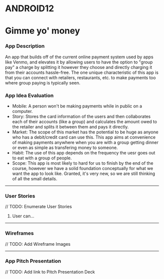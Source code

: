 # ANDROID12

#	Gimme yo' money
### App Description
An app that builds off of the current online payment system used by apps like Venmo, and elevates it by allowing users to have the option to "group pay" a charge by splitting it however they choose and directly charging it from their accounts hassle-free. The one unique characteristic of this app is that you can connect with retailers, restaurants, etc. to make payments too where group paying is typically seen.

### App Idea Evaluation

- Mobile: A person won't be making payments while in public on a computer.
- Story: Stores the card information of the users and then collaborates each of their accounts (like a group) and calculates the amount owed to the retailer and splits it between them and pays it directly.
- Market: The scope of this market has the potential to be huge as anyone who has a debit/credit card can use this. This app aims at convenience of making payments anywhere when you are with a group getting dinner or even as simple as transfering money to someone.
- Habit: The use of this app depends on the frequency the uesr goes out to eat with a group of people.
- Scope: This app is most likely to hard for us to finish by the end of the course, however we have a solid foundation conceptually for what we want the app to look like. Granted, it's very new, so we are still thinking of all the small details.

---

### User Stories
// TODO: Enumerate User Stories
1. User can...

---

### Wireframes
// TODO: Add Wireframe Images

---

### App Pitch Presentation
// TODO: Add link to Pitch Presentation Deck
